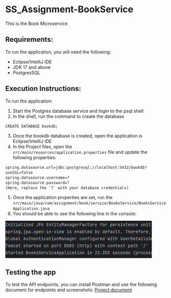 # SS_Assignment-BookService
This is the Book Microservice

## Requirements:
To run the application, you will need the following:
* Eclipse/IntelliJ IDE
* JDK 17 and above
* PostgresSQL

## Execution Instructions:
To run the application:
1. Start the Postgres database service and login to the psql shell
2. In the shell, run the command to create the database
```
CREATE DATABASE bookdb;
```
3. Once the bookdb database is created, open the application is Eclipse/IntelliJ IDE
4. In the Project files, open the `src/main/resources/application.properties` file and update the following properties:
```
spring.datasource.url=jdbc:postgresql://localhost:5432/bookdb?useSSL=false
spring.datasource.username=?
spring.datasource.password=?
(Here, replace the `?` with your database credentials)
```
5. Once the application properties are set, run the `src/main/java/com/assignment/book/service/BooksService/BooksServiceApplication.java`
6. You should be able to see the following line in the console:

![Console screenshot](./images/server_start.png "Console Screenshot for Server start")

## Testing the app
To test the API endpoints, you can install Postman and use the following document for endpoints and screenshots:
[Project document](https://docs.google.com/document/d/1tWjFErH41nJ7-l1gak6Jtkh7fbZHqTYT7y07o2B18as/edit?usp=sharing)